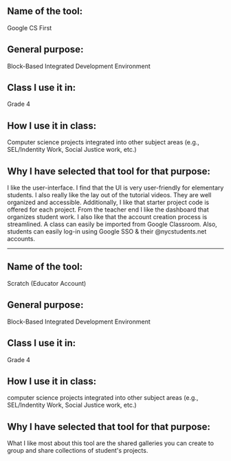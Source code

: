 ## Name of the tool: 
Google CS First

## General purpose:
Block-Based Integrated Development Environment


## Class I use it in: 
Grade 4


## How I use it in class: 
Computer science projects integrated into other subject areas (e.g., SEL/Indentity Work, Social Justice work, etc.)


## Why I have selected that tool for that purpose:
I like the user-interface. I find that the UI is very user-friendly for elementary students. I also really like the lay out of the tutorial videos. They are well organized and accessible. Additionally, I like that starter project code is offered for each project. From the teacher end I like the dashboard that organizes student work. I also like that the account creation process is streamlined. A class can easily be imported from Google Classroom. Also, students can easily log-in using Google SSO & their @nycstudents.net accounts.
___________________________________________________________________________________________________________________________________________________________

## Name of the tool: 

Scratch (Educator Account)

## General purpose:
Block-Based Integrated Development Environment


## Class I use it in: 
Grade 4


## How I use it in class: 
computer science projects integrated into other subject areas (e.g., SEL/Indentity Work, Social Justice work, etc.)


## Why I have selected that tool for that purpose:
What I like most about this tool are the shared galleries you can create to group and share collections of student's projects.


